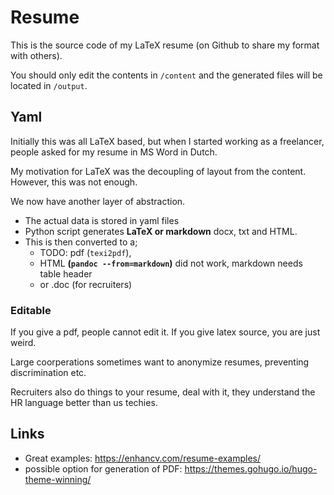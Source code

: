 # Resume

This is the source code of my LaTeX resume
(on Github to share my format with others).

You should only edit the contents in `/content`
and the generated files will be located in `/output`.

## Yaml

Initially this was all LaTeX based,
but when I started working as a freelancer,
people asked for my resume in MS Word in Dutch.

My motivation for LaTeX was the decoupling
of layout from the content.
However, this was not enough.

We now have another layer of abstraction.
+ The actual data is stored in yaml files
+ Python script generates **LaTeX or markdown** docx, txt and HTML.
+ This is then converted to a;
  - TODO: pdf (`texi2pdf`),
  - HTML **(`pandoc --from=markdown`)** did not work, markdown needs table header
  - or .doc (for recruiters)

### Editable
If you give a pdf, people cannot edit it.
If you give latex source, you are just weird.

Large coorperations sometimes want to anonymize resumes,
preventing discrimination etc.

Recruiters also do things to your resume, deal with it,
they understand the HR language better than us techies.

## Links

+ Great examples: https://enhancv.com/resume-examples/
+ possible option for generation of PDF: https://themes.gohugo.io/hugo-theme-winning/
